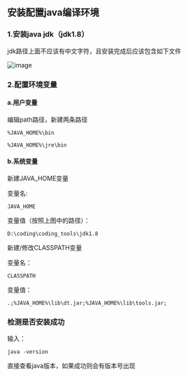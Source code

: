 ## 安装配置java编译环境
### 1.安装java jdk（jdk1.8）
 
jdk路径上面不应该有中文字符，且安装完成后应该包含如下文件

![image](https://user-images.githubusercontent.com/55281287/128583968-85d70e92-cf8f-4cc9-b5ae-98b684d89189.png)

 
### 2.配置环境变量

#### a.用户变量

编辑path路径，新建两条路径
```
%JAVA_HOME%\bin
```
```
%JAVA_HOME%\jre\bin
```
#### b.系统变量

新建JAVA_HOME变量

变量名:
```
JAVA_HOME
```
变量值（按照上图中的路径）：
```
D:\coding\coding_tools\jdk1.8
```

新建/修改CLASSPATH变量
 
变量名：
```
CLASSPATH
```
变量值：
```
.;%JAVA_HOME%\lib\dt.jar;%JAVA_HOME%\lib\tools.jar;
```
### 检测是否安装成功

输入：
```
java -version
```
直接查看java版本，如果成功则会有版本号出现







